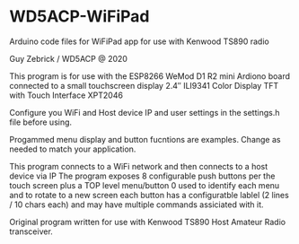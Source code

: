 # WD5ACP-WiFiPad
Arduino code files for WiFiPad app for use with Kenwood TS890 radio

Guy Zebrick / WD5ACP @ 2020

   This program is for use with the ESP8266 WeMod D1 R2 mini Ardiono board
   connected to a small touchscreen display 2.4″ ILI9341 Color Display TFT with Touch Interface XPT2046

   Configure you WiFi and Host device IP and user settings in the settings.h file before using.

   Progammed menu display and button fucntions are examples. Change as needed to match your application.

   This program connects to a WiFi network and then connects to a host device via IP
   The program exposes 8 configurable push buttons per the touch screen plus a TOP level menu/button 0 used to identify each menu and to rotate to a new screen
   each button has a configuratble lablel (2 lines / 10 chars each) and may have multiple commands assiciated with it.

   Original  program written for use with Kenwood TS890 Host Amateur Radio transceiver.
